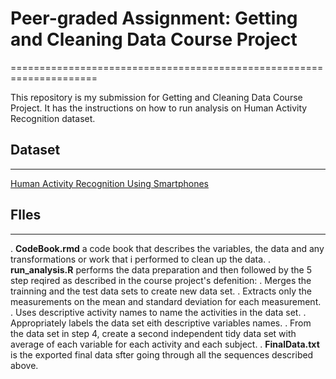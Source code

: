 # Peer-graded Assignment: Getting and Cleaning Data Course Project #
=====================================================================

This repository is my submission for Getting and Cleaning Data Course Project. It has the instructions on how to run analysis on Human Activity Recognition dataset.

## Dataset ##
--------------
[Human Activity Recognition Using Smartphones](http://archive.ics.uci.edu/ml/datasets/Human+Activity+Recognition+Using+Smartphones)
## FIles ##
-----------
. **CodeBook.rmd** a code book that describes the variables, the data and any transformations or work that i performed to clean up the data.
. **run_analysis.R** performs the data preparation and then followed by the 5 step reqired as described in the course project's defenition:
  . Merges the trainning and the test data sets to create new data set.
  . Extracts only the measurements on the mean and standard deviation for each measurement.
  . Uses descriptive activity names to name the activities in the data set.
  . Appropriately labels the data set eith descriptive variables names.
  . From the data set in step 4, create a second independent tidy data set with average of each variable for each activity and each subject.
. **FinalData.txt** is the exported final data sfter going through all the sequences described above.
